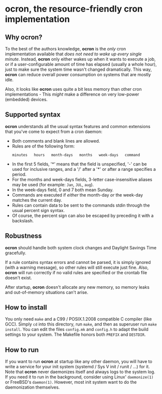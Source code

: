 # ocron, the resource-friendly cron implementation

## Why ocron?

To the best of the authors knowledge, **ocron** is the *only* cron implementation available that *does not need to wake up every single minute*.
Instead, **ocron** only either wakes up when it wants to execute a job, or if a user-configurable amount of time has elapsed (usually a whole hour),
just to make sure the system time wasn't changed dramatically.
This way, **ocron** can reduce overall power consumption on systems that are mostly idle.

Also, it looks like **ocron** uses quite a bit less memory than other cron implementations - This *might* make a difference on very low-power (embedded) devices.

## Supported syntax

**ocron** understands all the usual syntax features and common extensions that you've come to expect from a cron daemon:

- Both comments and blank lines are allowed.
- Rules are of the following form:
  ```
  minutes   hours   month-days   months   week-days   command
  ```
- In the first 5 fields, '\*' means that the field is unspecified, '-' can be used for inclusive ranges, and a '/' after a '\*' or after a range specifies a period.
- For the months and week-days fields, 3-letter case-insensitive aliases may be used (for example: `Jan`, `JUL`, `aug`).
- In the week-days field, 0 and 7 both mean Sunday.
- Commands are executed if *either* the month-day *or* the week-day matches the current day.
- Rules can contain data to be sent to the commands stdin through the usual percent sign syntax.
- Of course, the percent sign can also be escaped by preceding it with a backslash.

## Robustness

**ocron** should handle both system clock changes and Daylight Savings Time gracefully.

If a rule contains syntax errors and cannot be parsed, it is simply ignored (with a warning message), so other rules will still execute just fine.
Also, **ocron** will run correctly if no valid rules are specified or the crontab file doesn't exist.

After startup, **ocron** doesn't allocate any new memory, so memory leaks and out-of-memory situations can't arise.


## How to install

You only need `make` and a C99 / POSIX.1.2008 compatible C compiler (like GCC).
Simply `cd` into this directory, run `make`, and then as superuser run `make install`.
You can edit the files `config.mk` and `config.h` to adapt the build settings to your system.
The Makefile honors both `PREFIX` and `DESTDIR`.

## How to run

If you want to run **ocron** at startup like any other daemon, you will have to write a service for your init system (systemd / Sys V init / runit / ...) for it.
Note that **ocron** never daemonizes itself and always logs to the system log.
If you need it to run in the background, consider using Linux' `daemonize(1)` or FreeBSD's `daemon(1)`.
However, most init system want to do the daemonization themselves.

